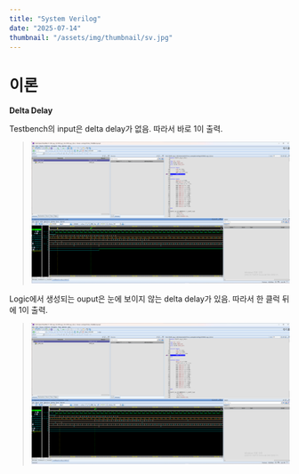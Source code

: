 ```yaml
---
title: "System Verilog"
date: "2025-07-14"
thumbnail: "/assets/img/thumbnail/sv.jpg"
---
```


# 이론
**Delta Delay**

Testbench의 input은 delta delay가 없음.
따라서 바로 1이 출력.

>![alt text](<../../../assets/img/system verilog/0714/abnormal.png>)

Logic에서 생성되는 ouput은 눈에 보이지 않는 delta delay가 있음.
따라서 한 클럭 뒤에 1이 출력.

>![alt text](<../../../assets/img/system verilog/0714/normal.png>)